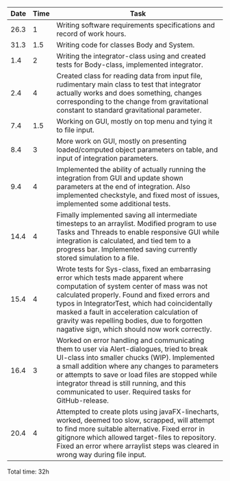 Date | Time | Task
---  | --- | ---
26.3 | 1   | Writing software requirements specifications and record of work hours.
31.3 | 1.5 | Writing code for classes Body and System.
1.4  | 2   | Writing the integrator-class using and created tests for Body-class, implemented integrator.
2.4  | 4   | Created class for reading data from input file, rudimentary main class to test that integrator actually works and does something, changes corresponding to the change from gravitational constant to standard gravitational parameter.
7.4  | 1.5 | Working on GUI, mostly on top menu and tying it to file input.
8.4  | 3   | More work on GUI, mostly on presenting loaded/computed object parameters on table, and input of integration parameters.
9.4  | 4   | Implemented the ability of actually running the integration from GUI and update shown parameters at the end of integration. Also implemented checkstyle, and fixed most of issues, implemented some additional tests.
14.4 | 4   | Fimally implemented saving all intermediate timesteps to an arraylist. Modified program to use Tasks and Threads to enable responsive GUI while integration is calculated, and tied tem to a progress bar. Implemented saving currently stored simulation to a file.
15.4 | 4   | Wrote tests for Sys-class, fixed an embarrasing error which tests made apparent where computation of system center of mass was not calculated properly. Found and fixed errors and typos in IntegratorTest, which had coincidentally masked a fault in acceleration calculation of gravity was repelling bodies, due to forgotten nagative sign, which should now work correctly. 
16.4 | 3   | Worked on error handling and communicating them to user via Alert-dialogues, tried to break UI-class into smaller chucks (WIP). Implemented a small addition where any changes to parameters or attempts to save or load files are stopped while integrator thread is still running, and this communicated to user. Required tasks for GitHub-release.
20.4 | 4   | Attempted to create plots using javaFX-linecharts, worked, deemed too slow, scrapped, will attempt to find more suitable alternative. Fixed error in gitignore which allowed target-files to repository. Fixed an error where arraylist steps was cleared in wrong way during file input.

Total time: 32h

